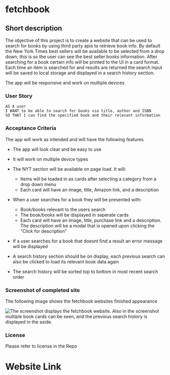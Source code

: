 # fetchbook

## Short description

The objective of this project is to create a website that can be used to search for books by using third party apis to retrieve book info. By default the New York Times best sellers will be available to be selected from a drop down, this is so the user can see the best seller books information. After searching for a book certain info will be printed to the UI in a card format. Each time an item is searched for and results are returned the search input will be saved to local storage and displayed in a search history section.

The app will be responsive and work on multiple devices

### User Story

```
AS A user
I WANT to be able to search for books via title, author and ISBN
SO THAT I can find the specified book and their relevant information
```

### Acceptance Criteria

The app will work as intended and will have the following features

- The app will look clear and be easy to use

- It will work on multiple device types

- The NYT section will be available on page load. It will:

  - Items will be loaded in as cards after selecting a category from a drop down menu
  - Each card will have an image, title, Amazon link, and a description

- When a user searches for a book they will be presented with:

  - Book/books relevant to the users search
  - The book/books will be displayed in seperate cards
  - Each card will have an image, title, purchase link and a description. The description will be a modal that is opened upon clicking the "Click for description"

- If a user searches for a book that doesnt find a result an error message will be displayed

- A search history section should be on display, each previous search can also be clicked to load its relevant book data again

- The search history will be sorted top to bottom in most recent search order

### Screenshot of completed site

The following image shows the fetchbook websites finished appearance

![The screenshot displays the fetchbook website. Also in the screenshot multiple book cards can be seen, and the previous search history is displayed in the aside. ]()

### License

Please refer to license in the Repo

# Website Link
